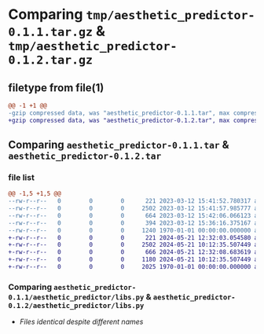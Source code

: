 # Comparing `tmp/aesthetic_predictor-0.1.1.tar.gz` & `tmp/aesthetic_predictor-0.1.2.tar.gz`

## filetype from file(1)

```diff
@@ -1 +1 @@
-gzip compressed data, was "aesthetic_predictor-0.1.1.tar", max compression
+gzip compressed data, was "aesthetic_predictor-0.1.2.tar", max compression
```

## Comparing `aesthetic_predictor-0.1.1.tar` & `aesthetic_predictor-0.1.2.tar`

### file list

```diff
@@ -1,5 +1,5 @@
--rw-r--r--   0        0        0      221 2023-03-12 15:41:52.780317 aesthetic_predictor-0.1.1/aesthetic_predictor/__init__.py
--rw-r--r--   0        0        0     2502 2023-03-12 15:41:57.985777 aesthetic_predictor-0.1.1/aesthetic_predictor/libs.py
--rw-r--r--   0        0        0      664 2023-03-12 15:42:06.066123 aesthetic_predictor-0.1.1/pyproject.toml
--rw-r--r--   0        0        0      394 2023-03-12 15:36:16.375167 aesthetic_predictor-0.1.1/README.md
--rw-r--r--   0        0        0     1240 1970-01-01 00:00:00.000000 aesthetic_predictor-0.1.1/PKG-INFO
+-rw-r--r--   0        0        0      221 2024-05-21 12:32:03.054580 aesthetic_predictor-0.1.2/aesthetic_predictor/__init__.py
+-rw-r--r--   0        0        0     2502 2024-05-21 10:12:35.507449 aesthetic_predictor-0.1.2/aesthetic_predictor/libs.py
+-rw-r--r--   0        0        0      666 2024-05-21 12:32:08.683619 aesthetic_predictor-0.1.2/pyproject.toml
+-rw-r--r--   0        0        0     1180 2024-05-21 10:12:35.507449 aesthetic_predictor-0.1.2/README.md
+-rw-r--r--   0        0        0     2025 1970-01-01 00:00:00.000000 aesthetic_predictor-0.1.2/PKG-INFO
```

### Comparing `aesthetic_predictor-0.1.1/aesthetic_predictor/libs.py` & `aesthetic_predictor-0.1.2/aesthetic_predictor/libs.py`

 * *Files identical despite different names*

